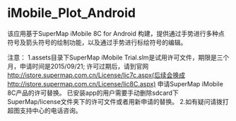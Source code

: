# iMobile_Plot_Android

该应用基于SuperMap iMobile 8C for Android 构建，提供通过手势进行多种点符号及箭头符号的绘制功能，以及通过手势进行标绘符号的编辑。
 
注意：
1.assets目录下SuperMap iMobile Trial.slm是试用许可文件，期限是三个月，申请时间是2015/09/21; 许可过期后，请到官网
http://istore.supermap.com.cn/License/lic7c.aspx(后续会换成http://istore.supermap.com.cn/License/lic8C.aspx)
申请SuperMap iMobile 8C产品的许可替换。
已安装app的用户需要手动删除sdcard下SuperMap/license文件夹下的许可文件或者用新申请的替换。
2.如有疑问请拨打超图支持中心的电话咨询。
